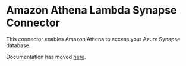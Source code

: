# Amazon Athena Lambda Synapse Connector

This connector enables Amazon Athena to access your Azure Synapse database.

Documentation has moved [here](https://docs.aws.amazon.com/athena/latest/ug/connectors-azure-synapse.html).
